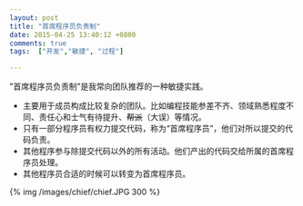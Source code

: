 ```yaml
---
layout: post
title: "首席程序员负责制"
date: 2015-04-25 13:40:12 +0800
comments: true
tags:  ["开发","敏捷", "过程"]

---
```


"首席程序员负责制”是我常向团队推荐的一种敏捷实践。

<!--more-->

* 主要用于成员构成比较复杂的团队。比如编程技能参差不齐、领域熟悉程度不同、责任心和士气有待提升、<s>帮派</s>（大误）等情况。
* 只有一部分程序员有权力提交代码，称为“首席程序员”，他们对所以提交的代码负责。
* 其他程序参与除提交代码以外的所有活动。他们产出的代码交给所属的首席程序员处理。
* 其他程序员合适的时候可以转变为首席程序员。


{% img  /images/chief/chief.JPG 300 %}
